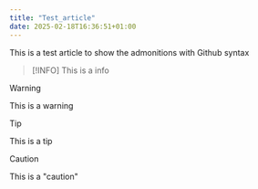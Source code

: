 ```yaml
---
title: "Test_article"
date: 2025-02-18T16:36:51+01:00
---
```


This is a test article to show the admonitions with Github syntax

> [!INFO]
> This is a info

> [!WARNING]
> This is a warning

> [!TIP]
> This is a tip

> [!CAUTION]
> This is a "caution"
